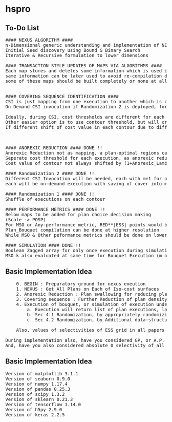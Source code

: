 # hspro


## To-Do List
<pre>
#### NEXUS ALGORITHM ####
n-Dimensional generic understanding and implementation of NEXUS Algorithm
Initial Seed discovery using Bound & Binary Search
Iterative & Recursive formulation to lower dimensions

#### TRANSACTION STYLE UPDATES OF MAPS VIA ALGORITHMS ####
Each map stores and deletes some information which is used in later stages
same information can be later used to avoid re-compilation during experiments
some of these maps should be built completely or none at all


#### COVERING SEQUENCE IDENTIFICATION ####
CSI is just mapping from one execution to another which is cover of what of keyed execution
On Demand CSI invocation if Randomization 2 is deployed, for which is random_p_d CSI are there, into joint mapping

Ideally, during CSI, cost thresholds are different for each execution, in practice they should be used
Other easier option is to use contour threshold, but will create an issue,
If different shift of cost value in each contour due to different anorexic reduction



#### ANOREXIC REDUCTION #### DONE !!
Anorexic Reduction not as mapping, a plan-optimal regions can be jointly swallowed by two plans
Seperate cost threshold for each execution, as anorexic reduction might have happended or not.
Cost value of contour not always shifted by (1+Anorexic_Lambda)*cost[IC_id]

#### Randomization 2 #### DONE !!
Different CSI Invocation will be needed, each with m+1 for others, & m IC-contours for no-left shift placement of contours
each will be on-demand execution with saving of cover into maps of form (Execution -> Execution)

#### Randomization 1 #### DONE !!
Shuffle of executions on each contour

#### PERFORMANCE METRICS #### DONE !!
Below maps to be added for plan choice decision making
(Scale -> POSP)
For MSO or Any-performance metric, RED**|ESS| points would be needed
Plan_Bouquet compilation can be done at higher resolution
While MSO & Other peformance metrics should be done on lower dimesions, as exponential bombing of number of points to be evaluated

#### SIMULATION #### DONE !!
Boolean Zagged array for only once execution during simulation
MSO_k also evaluated at same time for Bouquet Execution (m or m+1 contours, depending upon R2 variable)
</pre>


## Basic Implementation Idea
<pre>
	0. BEGIN : Preparatory ground for nexus exeution
	1. NEXUS : Get All Plans on Each of Iso-cost surfaces
	2. Anorexic Reduction : Plan swallowing for reducing plan density on each surface
	3. Covering sequence : Further Reduction of plan density on each surface, (check if impacts ASO)
	4. Execution of bouquet, or simulation of execution under ideal cost model assumption
		a. Execution will return list of plan executions, last of which will discover correct selectivity
		b. Sec 4.1 Randomization, by appropriately randomizing & slicing list of last IC-surface on which selectivity is discovered
		c. Sec 4.2 Randomization, by Additional data-structure in map for randomized contour placement of IC-surfaces is needed

	Also, values of selectivities of ESS grid in all papers are in Geometric progression 

During implementation also, have you considered GP, or A.P. instead, and how should I decide upon minimum selectivity value to consider, as if I have to take selectivity values in G.P., minimum value will have some impact
And, have you also considered absolute 0 selectivity of all EPP in implementation
</pre>



## Basic Implementation Idea

<pre>
Version of matplotlib 3.1.1
Version of seaborn 0.9.0
Version of numpy 1.17.4
Version of pandas 0.25.3
Version of scipy 1.3.2
Version of sklearn 0.21.3
Version of tensorflow 1.14.0
Version of h5py 2.9.0
Version of keras 2.2.5
</pre>
